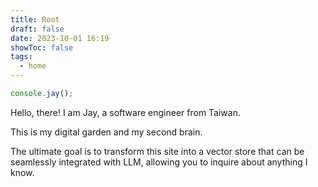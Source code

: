 ```yaml
---
title: Root
draft: false
date: 2023-10-01 16:19
showToc: false
tags:
  - home
--- 
```

```js
console.jay();
```
Hello, there! I am Jay, a software engineer from Taiwan. 


This is my digital garden and my second brain. 


The ultimate goal is to transform this site into a vector store that can be seamlessly integrated with LLM, allowing you to inquire about anything I know.
